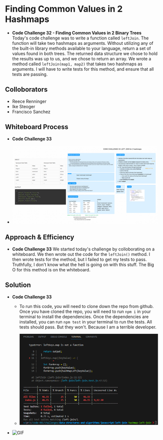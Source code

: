 # Finding Common Values in 2 Hashmaps
<!-- Short summary or background information -->

- **Code Challenge 32 - Finding Common Values in 2 Binary Trees**
Today's code challenge was to write a function called `leftJoin`. The function will take two hashmaps as arguments. Without utilizing any of the built-in library methods available to your language, return a set of values found in both trees. The returned data structure we chose to hold the results was up to us, and we chose to return an array. We wrote a method called `leftJoin(map1, map2)` that takes two hashmaps as arguments. I will have to write tests for this method, and ensure that all tests are passing.

## Colloborators

- Reece Renninger
- Ike Steoger
- Francisco Sanchez

## Whiteboard Process
<!-- Embedded whiteboard image -->

- **Code Challenge 33**

- ![Whiteboard](/public/codeChallenge33Whiteboard.png)

## Approach & Efficiency
<!-- What approach did you take? Why? What is the Big O space/time for this approach? -->
- **Code Challenge 33**
We started today's challenge by colloborating on a whiteboard. We then wrote out the code for the `leftJoin()` method. I then wrote tests for the method, but I failed to get my tests to pass. Truthfully, I don't know what the hell is going on with this stuff. The Big O for this method is on the whiteboard.

## Solution
<!-- Show how to run your code, and examples of it in action -->

- **Code Challenge 33**
  - To run this code, you will need to clone down the repo from github. Once you have cloned the repo, you will need to run `npm i` in your terminal to install the dependencies. Once the dependencies are installed, you can run `npm test` in your terminal to run the tests. All tests should pass. But they won't. Because I am a terrible developer.

  - ![Tests](/public/codeChallenge33Test.png)

- ![GIF](https://media.giphy.com/media/3orif7YCq55KJ98sbS/giphy.gif)
